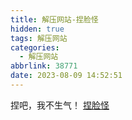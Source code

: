 ```yaml
---
title: 解压网站-捏脸怪
hidden: true
tags: 解压网站
categories:
  - 解压网站
abbrlink: 38771
date: 2023-08-09 14:52:51
---
```


捏吧，我不生气！
[捏脸怪](https://www.adultswim.com/etcetera/elastic-man/app.html)